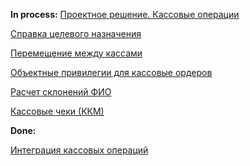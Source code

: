 **In process:**
[Проектное решение. Кассовые операции](Global%20ERP/Projects/SNGS/Accounting/Cash/In%20process/Проектное%20решение.%20Кассовые%20операции.md)

[Справка целевого назначения](Справка%20целевого%20назначения.md)

[Перемещение между кассами](Перемещение%20между%20кассами.md)

[Объектные привилегии для кассовые ордеров](Объектные%20привилегии%20для%20кассовые%20ордеров.md)

[Расчет склонений ФИО](Расчет%20склонений%20ФИО.md)

[Кассовые чеки (ККМ)](Кассовые%20чеки%20(ККМ).md)

**Done:**

[Интеграция кассовых операций](Интеграция%20кассовых%20операций.md)

